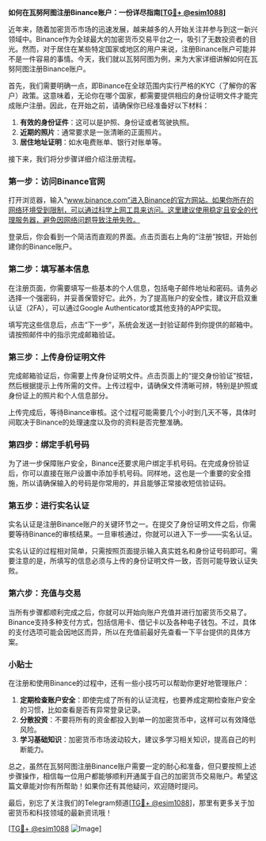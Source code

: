 **如何在瓦努阿图注册Binance账户：一份详尽指南[[TG💪+ @esim1088](https://t.me/s/esim1088)]**

近年来，随着加密货币市场的迅速发展，越来越多的人开始关注并参与到这一新兴领域中。Binance作为全球最大的加密货币交易平台之一，吸引了无数投资者的目光。然而，对于居住在某些特定国家或地区的用户来说，注册Binance账户可能并不是一件容易的事情。今天，我们就以瓦努阿图为例，来为大家详细讲解如何在瓦努阿图注册Binance账户。

首先，我们需要明确一点，即Binance在全球范围内实行严格的KYC（了解你的客户）政策。这意味着，无论你在哪个国家，都需要提供相应的身份证明文件才能完成账户注册。因此，在开始之前，请确保你已经准备好以下材料：

1. **有效的身份证件**：这可以是护照、身份证或者驾驶执照。
2. **近期的照片**：通常要求是一张清晰的正面照片。
3. **居住地址证明**：如水电费账单、银行对账单等。

接下来，我们将分步骤详细介绍注册流程。

### 第一步：访问Binance官网

打开浏览器，输入“www.binance.com”进入Binance的官方网站。如果你所在的网络环境受到限制，可以通过科学上网工具来访问。这里建议使用稳定且安全的代理服务器，避免因网络问题导致注册失败。

登录后，你会看到一个简洁而直观的界面。点击页面右上角的“注册”按钮，开始创建你的Binance账户。

### 第二步：填写基本信息

在注册页面，你需要填写一些基本的个人信息，包括电子邮件地址和密码。请务必选择一个强密码，并妥善保管好它。此外，为了提高账户的安全性，建议开启双重认证（2FA），可以通过Google Authenticator或其他支持的APP实现。

填写完这些信息后，点击“下一步”，系统会发送一封验证邮件到你提供的邮箱中。请按照邮件中的指示完成邮箱验证。

### 第三步：上传身份证明文件

完成邮箱验证后，你需要上传身份证明文件。点击页面上的“提交身份验证”按钮，然后根据提示上传所需的文件。上传过程中，请确保文件清晰可辨，特别是护照或身份证上的照片和个人信息部分。

上传完成后，等待Binance审核。这个过程可能需要几个小时到几天不等，具体时间取决于Binance的处理速度以及你的资料是否完整准确。

### 第四步：绑定手机号码

为了进一步保障账户安全，Binance还要求用户绑定手机号码。在完成身份验证后，你可以直接在账户设置中添加手机号码。同样地，这也是一个重要的安全措施，所以请确保输入的号码是你常用的，并且能够正常接收短信验证码。

### 第五步：进行实名认证

实名认证是注册Binance账户的关键环节之一。在提交了身份证明文件之后，你需要等待Binance的审核结果。一旦审核通过，你就可以进入下一步——实名认证。

实名认证的过程相对简单，只需按照页面提示输入真实姓名和身份证号码即可。需要注意的是，所填写的信息必须与上传的身份证明文件一致，否则可能导致认证失败。

### 第六步：充值与交易

当所有步骤都顺利完成之后，你就可以开始向账户充值并进行加密货币交易了。Binance支持多种支付方式，包括信用卡、借记卡以及各种电子钱包。不过，具体的支付选项可能会因地区而异，所以在充值前最好先查看一下平台提供的具体方案。

### 小贴士

在注册和使用Binance的过程中，还有一些小技巧可以帮助你更好地管理账户：

1. **定期检查账户安全**：即使完成了所有的认证流程，也要养成定期检查账户安全的习惯，比如查看是否有异常登录记录。
2. **分散投资**：不要将所有的资金都投入到单一的加密货币中，这样可以有效降低风险。
3. **学习基础知识**：加密货币市场波动较大，建议多学习相关知识，提高自己的判断能力。

总之，虽然在瓦努阿图注册Binance账户需要一定的耐心和准备，但只要按照上述步骤操作，相信每一位用户都能够顺利开通属于自己的加密货币交易账户。希望这篇文章能对你有所帮助！如果你还有其他疑问，欢迎随时提问。

最后，别忘了关注我们的Telegram频道[[TG💪+ @esim1088](https://t.me/s/esim1088)]，那里有更多关于加密货币和科技领域的最新资讯哦！

[[TG💪+ @esim1088](https://t.me/s/esim1088) ![Image](https://i.postimg.cc/4NQfJmqS/Snipaste-2025-05-13-00-14-12.png)]